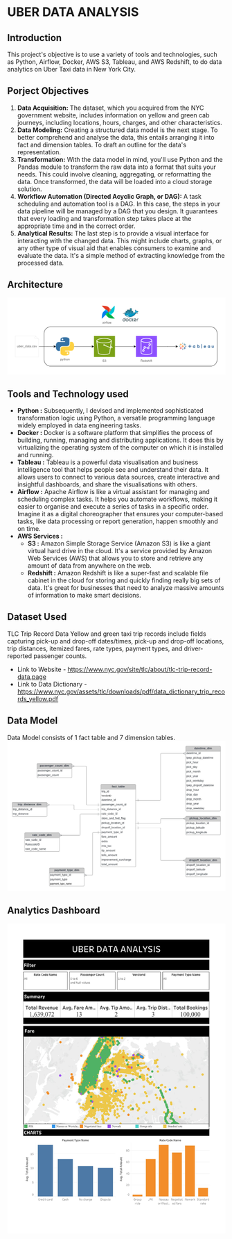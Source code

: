 # UBER DATA ANALYSIS
## Introduction
This project's objective is to use a variety of tools and technologies, such as Python, Airflow, Docker, AWS S3, Tableau, and AWS Redshift, to do data analytics on Uber Taxi data in New York City.

## Porject Objectives
1. **Data Acquisition:** The dataset, which you acquired from the NYC government website, includes information on yellow and green cab journeys, including locations, hours, charges, and other characteristics.
2. **Data Modeling:** Creating a structured data model is the next stage. To better comprehend and analyse the data, this entails arranging it into fact and dimension tables. To draft an outline for the data's representation.
3. **Transformation:** With the data model in mind, you'll use Python and the Pandas module to transform the raw data into a format that suits your needs. This could involve cleaning, aggregating, or reformatting the data. Once transformed, the data will be loaded into a cloud storage solution.
4. **Workflow Automation (Directed Acyclic Graph, or DAG):** A task scheduling and automation tool is a DAG. In this case, the steps in your data pipeline will be managed by a DAG that you design. It guarantees that every loading and transformation step takes place at the appropriate time and in the correct order.
5. **Analytical Results:** The last step is to provide a visual interface for interacting with the changed data. This might include charts, graphs, or any other type of visual aid that enables consumers to examine and evaluate the data. It's a simple method of extracting knowledge from the processed data.

## Architecture 
<img src="Architecture1.png">

## Tools and Technology used
* __Python :__ Subsequently, I devised and implemented sophisticated transformation logic using Python, a versatile programming language widely employed in data engineering tasks.
* __Docker :__  Docker is a software platform that simplifies the process of building, running, managing and distributing applications. It does this by virtualizing the operating system of the computer on which it is installed and running.
* __Tableau :__ Tableau is a powerful data visualisation and business intelligence tool that helps people see and understand their data. It allows users to connect to various data sources, create interactive and insightful dashboards, and share the visualisations with others.
* __Airflow :__ Apache Airflow is like a virtual assistant for managing and scheduling complex tasks. It helps you automate workflows, making it easier to organise and execute a series of tasks in a specific order. Imagine it as a digital choreographer that ensures your computer-based tasks, like data processing or report generation, happen smoothly and on time.
* __AWS Services :__
    * __S3 :__ Amazon Simple Storage Service (Amazon S3) is like a giant virtual hard drive in the cloud. It's a service provided by Amazon Web Services (AWS) that allows you to store and retrieve any amount of data from anywhere on the web.
    * __Redshift :__ Amazon Redshift is like a super-fast and scalable file cabinet in the cloud for storing and quickly finding really big sets of data. It's great for businesses that need to analyze massive amounts of information to make smart decisions.

## Dataset Used
TLC Trip Record Data Yellow and green taxi trip records include fields capturing pick-up and drop-off dates/times, pick-up and drop-off locations, trip distances, itemized fares, rate types, payment types, and driver-reported passenger counts.
* Link to Website - https://www.nyc.gov/site/tlc/about/tlc-trip-record-data.page
* Link to Data Dictionary - https://www.nyc.gov/assets/tlc/downloads/pdf/data_dictionary_trip_records_yellow.pdf

## Data Model
Data Model consists of 1 fact table and 7 dimension tables.
<img src="data_model.jpeg">

## Analytics Dashboard
<img src="Dashboard.jpg">
